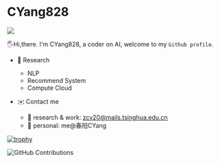 # CYang828

![](https://komarev.com/ghpvc/?username=CYang828&color=yellowgreen)

🖐️Hi,there. I'm CYang828, a coder on AI, welcome to my `Github profile`.

- 📢 Research
    - NLP
    - Recommend System
    - Compute Cloud
    
- ✉️ Contact me
    - 🔭 research & work: zcy20@mails.tsinghua.edu.cn
    - :boy: personal: me@春阳CYang
    
[![trophy](https://github-profile-trophy.vercel.app/?username=CYang828&theme=onedark)](https://github.com/ryo-ma/github-profile-trophy)

    
![GitHub Contributions](https://github-readme-stats.vercel.app/api?username=CYang828&show_icons=true&theme=tokyonight)

